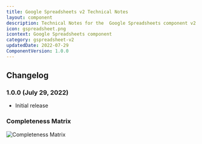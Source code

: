 ```yaml
---
title: Google Spreadsheets v2 Technical Notes
layout: component
description: Technical Notes for the  Google Spreadsheets component v2
icon: gspreadsheet.png
icontext: Google Spreadsheets component
category: gspreadsheet-v2
updatedDate: 2022-07-29
ComponentVersion: 1.0.0
---
```


## Changelog

### 1.0.0 (July 29, 2022)

* Initial release

### Completeness Matrix

![Completeness Matrix](https://user-images.githubusercontent.com/16806832/181498512-fba88280-5562-448a-aaf0-85a175f1ba18.png)
